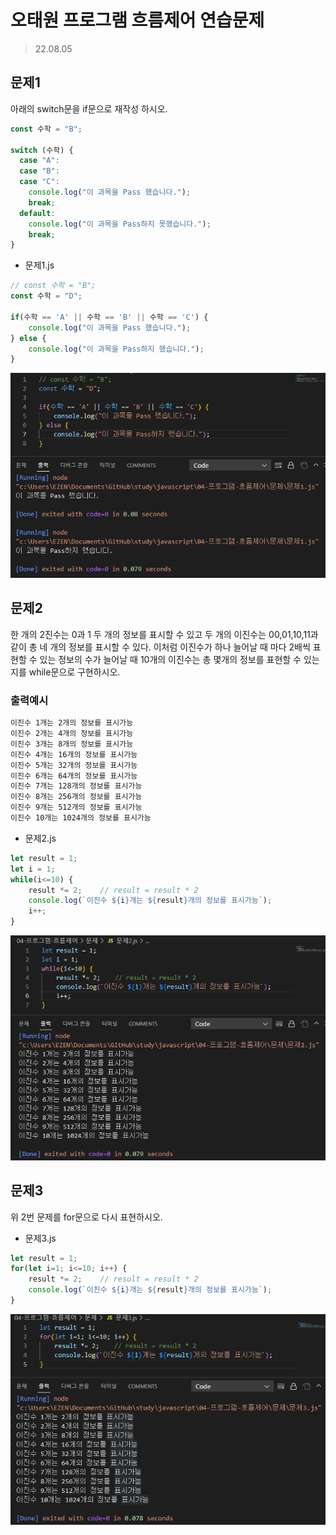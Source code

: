 # 오태원 프로그램 흐름제어 연습문제
> 22.08.05
## 문제1

아래의 switch문을 if문으로 재작성 하시오.

```jsx
const 수학 = "B";

switch (수학) {
  case "A":
  case "B":
  case "C":
    console.log("이 과목을 Pass 했습니다.");
    break;
  default:
    console.log("이 과목을 Pass하지 못했습니다.");
    break;
}
```
- 문제1.js

```jsx
// const 수학 = "B";
const 수학 = "D";

if(수학 == 'A' || 수학 == 'B' || 수학 == 'C') {
    console.log("이 과목을 Pass 했습니다.");
} else {
    console.log("이 과목을 Pass하지 했습니다.");
}
```

![01.png](./%EB%AC%B8%EC%A0%9C%20%EC%9D%B4%EB%AF%B8%EC%A7%80/01.png)

## 문제2

한 개의 2진수는 0과 1 두 개의 정보를 표시할 수 있고 두 개의 이진수는 00,01,10,11과 같이 총 네 개의 정보를 표시할 수 있다. 이처럼 이진수가 하나 늘어날 때 마다 2배씩 표현할 수 있는 정보의 수가 늘어날 때 10개의 이진수는 총 몇개의 정보를 표현할 수 있는지를 while문으로 구현하시오.

### 출력예시

```markdown
이진수 1개는 2개의 정보를 표시가능
이진수 2개는 4개의 정보를 표시가능
이진수 3개는 8개의 정보를 표시가능
이진수 4개는 16개의 정보를 표시가능
이진수 5개는 32개의 정보를 표시가능
이진수 6개는 64개의 정보를 표시가능
이진수 7개는 128개의 정보를 표시가능
이진수 8개는 256개의 정보를 표시가능
이진수 9개는 512개의 정보를 표시가능
이진수 10개는 1024개의 정보를 표시가능
```

- 문제2.js

```jsx
let result = 1;
let i = 1;
while(i<=10) {
    result *= 2;    // result = result * 2
    console.log(`이진수 ${i}개는 ${result}개의 정보를 표시가능`);
    i++;
}
```

![02.png](./%EB%AC%B8%EC%A0%9C%20%EC%9D%B4%EB%AF%B8%EC%A7%80/02.png)

## 문제3

위 2번 문제를 for문으로 다시 표현하시오.

- 문제3.js

```jsx
let result = 1;
for(let i=1; i<=10; i++) {
    result *= 2;    // result = result * 2
    console.log(`이진수 ${i}개는 ${result}개의 정보를 표시가능`);
}
```

![03.png](./%EB%AC%B8%EC%A0%9C%20%EC%9D%B4%EB%AF%B8%EC%A7%80/03.png)
